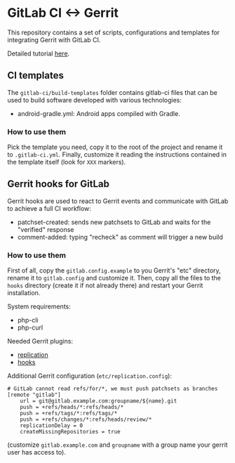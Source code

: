 # GitLab CI <-> Gerrit

This repository contains a set of scripts, configurations and templates for integrating Gerrit with GitLab CI.

Detailed tutorial [here](TUTORIAL.md).

## CI templates

The `gitlab-ci/build-templates` folder contains gitlab-ci files that can be used to build software developed with various technologies:

- android-gradle.yml: Android apps compiled with Gradle.

### How to use them

Pick the template you need, copy it to the root of the project and rename it to `.gitlab-ci.yml`. Finally, customize it reading the instructions contained in the template itself (look for `XXX` markers).

## Gerrit hooks for GitLab

Gerrit hooks are used to react to Gerrit events and communicate with GitLab to achieve a full CI workflow:

- patchset-created: sends new patchsets to GitLab and waits for the "verified" response
- comment-added: typing "recheck" as comment will trigger a new build

### How to use them

First of all, copy the `gitlab.config.example` to you Gerrit's "etc" directory, rename it to `gitlab.config` and customize it. Then, copy all the files to the `hooks` directory (create it if not already there) and restart your Gerrit installation.

System requirements:
- php-cli
- php-curl

Needed Gerrit plugins:

- [replication](https://gerrit.googlesource.com/plugins/replication/)
- [hooks](https://gerrit.googlesource.com/plugins/hooks/)

Additional Gerrit configuration (`etc/replication.config`):

```
# GitLab cannot read refs/for/*, we must push patchsets as branches
[remote "gitlab"]
	url = git@gitlab.example.com:groupname/${name}.git 
	push = +refs/heads/*:refs/heads/*
	push = +refs/tags/*:refs/tags/*
	push = +refs/changes/*:refs/heads/review/*
	replicationDelay = 0
	createMissingRepositories = true
```
(customize `gitlab.example.com` and `groupname` with a group name your gerrit user has access to).
